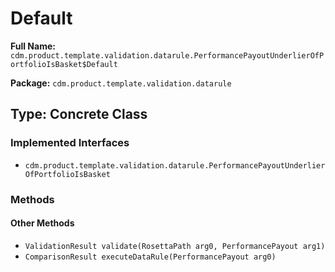 # Default

**Full Name:** `cdm.product.template.validation.datarule.PerformancePayoutUnderlierOfPortfolioIsBasket$Default`

**Package:** `cdm.product.template.validation.datarule`

## Type: Concrete Class

### Implemented Interfaces

- `cdm.product.template.validation.datarule.PerformancePayoutUnderlierOfPortfolioIsBasket`

### Methods

#### Other Methods

- `ValidationResult validate(RosettaPath arg0, PerformancePayout arg1)`
- `ComparisonResult executeDataRule(PerformancePayout arg0)`


